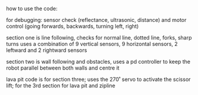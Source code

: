how to use the code:

for debugging: sensor check (reflectance, ultrasonic, distance) and motor control (going forwards, backwards, turning left, right)

section one is line following, checks for normal line, dotted line, forks, sharp turns
uses a combination of 9 vertical sensors, 9 horizontal sensors, 2 leftward and 2 rightward sensors

section two is wall following and obstacles, uses a pd controller to keep the robot parallel between both walls and centre it

lava pit code is for section three; uses the 270˚ servo to activate the scissor lift; for the 3rd section for lava pit and zipline

